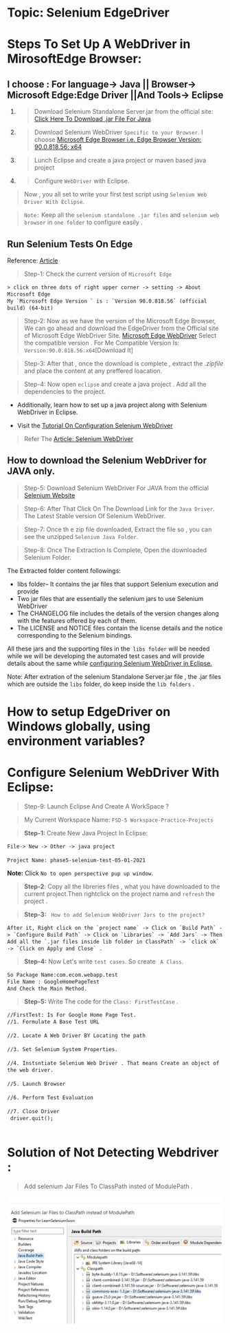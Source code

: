 # Topic: Selenium EdgeDriver 
# Steps To Set Up A WebDriver in MirosoftEdge Browser: 

## I choose : For language-> Java || Browser-> Microsoft Edge:Edge Driver ||And Tools-> Eclipse

1. > Download Selenium Standalone Server.jar from the official site:  [Click Here To Download .jar File For Java](https://www.selenium.dev/downloads/)

2. > Download Selenium WebDriver `Specific to your Browser`. I choose [Microsoft Edge Browser i.e. Edge Browser Version: 90.0.818.56: x64 ](https://developer.microsoft.com/en-us/microsoft-edge/tools/webdriver/#downloads)

3. > Lunch Eclipse and create a java project or maven based java project
   
4. > Configure `WebDriver` with Eclipse.

>Now , you all set to write your first test script using `Selenium Web Driver With Eclipse`.  

>`Note:` Keep all the `selenium standalone .jar files` and `selenium web browser` in `one folder` to configure easily .    


##  Run Selenium Tests On Edge 

Reference: [Article](https://www.toolsqa.com/selenium-webdriver/run-selenium-tests-on-edge/)

> Step-1: Check the current version of `Microsoft Edge`

```
> click on three dots of right upper corner -> setting -> About Microsoft Edge
My `Microsoft Edge Version ` is : `Version 90.0.818.56` (official build) (64-bit)
```
> Step-2: Now as we have the version of the Microsoft Edge Browser, We can go ahead and download the EdgeDriver from the Official site of Microsoft Edge WebDriver Site. [Microsoft Edge WebDriver](https://developer.microsoft.com/en-us/microsoft-edge/tools/webdriver/#downloads) 
Select the compatible version . 
For Me Compatible Version Is:` Version:90.0.818.56:x64`[Download It]

> Step-3:  After that , once the download is complete , extract the *.zipfile* and place the content at any preffered loacation. 

>Step-4: Now open `eclipse` and create a java project . Add all the dependencies to the project. 

- Additionally, learn how to set up a java project along with Selenium WebDriver in Eclipse.
  
-  Visit the [Tutorial On Configuration Selenium WebDriver](https://www.toolsqa.com/selenium-webdriver/configure-selenium-webdriver-with-eclipse/)


> Refer The [Article: Selenium WebDriver](https://www.toolsqa.com/selenium-webdriver/download-selenium-webdriver/)

## How to download the Selenium WebDriver for JAVA only. 
> Step-5: Download Selenium WebDriver For JAVA from the official [Selenium Website](https://www.selenium.dev/downloads/)

>Step-6: After That Click On The Download Link for the `Java Driver`. The Latest Stable version Of Selenium WebDriver. 

> Step-7: Once th e zip file downloaded, Extract the file so , you can see the unzipped `Selenium Java Folder`. 

> Step-8: Once The Extraction Is Complete, Open the downloaded Selenium Folder. 

The Extracted folder content followings:

- libs folder– It contains the jar files that support Selenium execution and provide
- Two jar files that are essentially the selenium jars to use Selenium WebDriver
- The CHANGELOG file includes the details of the version changes along with the features offered by each of them.
- The LICENSE and NOTICE files contain the license details and the notice corresponding to the Selenium bindings.


All these jars and the supporting files in the` libs folder` will be needed while we will be developing the automated test cases and will provide details about the same while [configuring Selenium WebDriver in Eclipse.](https://www.toolsqa.com/selenium-webdriver/configure-selenium-webdriver-with-eclipse/)

Note: After extration of the selenium Standalone Server.jar file , the .jar files which are outside the `libs` folder, do keep inside the `lib folders` . 

# How to setup EdgeDriver on Windows globally, using environment variables?


# Configure Selenium WebDriver With Eclipse:

> Step-9: Launch Eclipse And Create A WorkSpace ?

> My Current Workspace Name: ` FSD-5 Workspace-Practice-Projects `

>**Step-1:** Create New Java Project In Eclipse:

 ```
File-> New -> Other -> java project 

Project Name: phase5-selenium-test-05-01-2021
 ```
 **Note:**  Click `No to open perspective pup up window`. 

> **Step-2**: Copy all the libreries files , what you have downloaded to the current project.Then rightclick on the project name and  `refresh` the project .

>**Step-3:** ` How to add Selenium WebDriver Jars to the project?`
```
After it, Right click on the `project name` -> Click on `Build Path` -> `Configure Build Path` -> Click on `Libraries` -> `Add Jars` -> Then Add all the `.jar files inside lib folder in ClassPath` -> `click ok` -> `Click on Apply and Close` .
```

>**Step-4:** Now Let's write `test cases`. So create ` A Class`. 
```
So Package Name:com.ecom.webapp.test 
File Name : GoogleHomePageTest
And Check the Main Method.
```

>**Step-5:** Write The code for the `Class: FirstTestCase` .

```
//FirstTest: Is For Google Home Page Test. 
//1. Formulate A Base Test URL

//2. Locate A Web Driver BY Locating the path

//3. Set Selenium System Properties.

//4. Instsntiate Selenium Web Driver . That means Create an object of the web driver.

//5. Launch Browser

//6. Perform Test Evaluation 

//7. Close Driver 
 driver.quit();


```

# Solution of Not Detecting Webdriver : 
> Add selenium Jar Files To ClassPath insted of ModulePath .
<img src="img/webdriver-error-message-1.jpg">